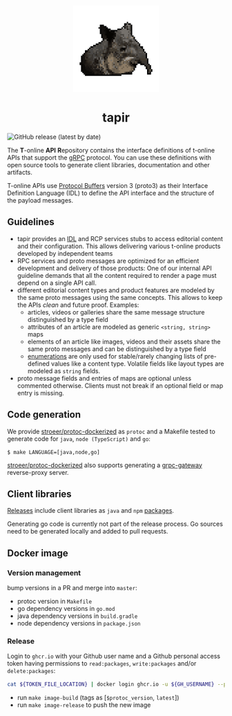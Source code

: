 <div align="center">
  <img src="docs/tapir.png" height="200" alt="tapir"/>
   <h1>tapir</h1>
</div>

![GitHub release (latest by date)](https://img.shields.io/github/v/release/stroeer/tapir?style=flat-square)

The **T**-online **API** **R**epository contains the interface definitions of t-online APIs that support the [gRPC](https://grpc.io/) protocol. You can use these definitions with open source tools to generate client libraries, documentation and other artifacts.

T-online APIs use [Protocol Buffers](https://github.com/google/protobuf) version 3 (proto3) as their Interface Definition Language (IDL) to define the API interface and the structure of the payload messages.

## Guidelines

* tapir provides an [IDL](https://en.wikipedia.org/wiki/Interface_description_language) and RCP services stubs to access editorial content and their configuration. This allows delivering various t-online products developed by independent teams
* RPC services and proto messages are optimized for an efficient development and delivery of those products: One of our internal API guideline demands that all the content required to render a page must depend on a single API call.
* different editorial content types and product features are modeled by the same proto messages using the same concepts. This allows to keep the APIs _clean_ and future proof. Examples:
    * articles, videos or galleries share the same message structure distinguished by a type field
    * attributes of an article are modeled as generic `<string, string>` maps
    * elements of an article like images, videos and their assets share the same proto messages and can be distinguished by a type field
    * [enumerations](https://developers.google.com/protocol-buffers/docs/proto3#enum) are only used for stable/rarely changing lists of pre-defined values like a content type.
    Volatile fields like layout types are modeled as `string` fields.   
* proto message fields and entries of maps are optional unless commented otherwise. Clients must not break if an optional field or map entry is missing.
 

## Code generation

We provide [stroeer/protoc-dockerized](https://github.com/orgs/stroeer/packages/container/package/protoc-dockerized) as `protoc` 
and a Makefile tested to generate code for `java`, `node (TypeScript)` and `go`:

```shell script
$ make LANGUAGE=[java,node,go]
``` 

[stroeer/protoc-dockerized](https://github.com/orgs/stroeer/packages/container/package/protoc-dockerized) also supports generating
a [grpc-gateway](https://github.com/grpc-ecosystem/grpc-gateway) reverse-proxy server.

## Client libraries

[Releases](https://github.com/stroeer/tapir/releases) include client libraries as `java` and `npm` [packages](https://github.com/orgs/stroeer/packages?repo_name=tapir). 

Generating go code is currently not part of the release process. Go sources need to be generated locally and added to pull requests.

## Docker image

### Version management

bump versions in a PR and merge into `master`:

- protoc version in `Makefile`
- go dependency versions in `go.mod`
- java dependency versions in `build.gradle`
- node dependency versions in `package.json`

### Release

Login to `ghcr.io` with your Github user name and a Github personal access token having permissions to `read:packages`, `write:packages` and/or `delete:packages`:

```sh
cat ${TOKEN_FILE_LOCATION} | docker login ghcr.io -u ${GH_USERNAME} --password-stdin
```

- run `make image-build` (tags as [`$protoc_version`, `latest`])
- run `make image-release` to push the new image

